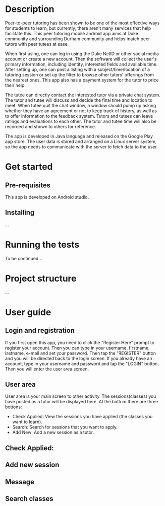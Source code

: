 # Description

Peer-to-peer tutoring has been shown to be one of the most effective ways for students to learn, but currently, there aren’t many services that help facilitate this.  This peer tutoring mobile android app aims at Duke community and surrounding Durham community and helps match peer tutors with peer tutees at ease. 

When first using, one can log in using the Duke NetID or other social media account or create a new account. Then the software will collect the user's primary information, including identity, interested fields and available time.  After setting up, one can post a listing with a subject/time/location of a tutoring session or set up the filter to browse other tutors' offerings from the nearest ones. This app also has a payment system for the tutor to price their help. 

The tutee can directly contact the interested tutor via a private chat system. The tutor and tutee will discuss and decide the final time and location to meet.  When tutee quit the chat window, a window should pump up asking whether they have an agreement or not to keep track of history, as well as to offer information to the feedback system. Tutors and tutees can leave ratings and evaluations to each other. The tutor and tutee time will also be recorded and shown to others for reference.

The app is developed in Java language and released on the Google Play app store.  The user data is stored and arranged on a Linux server system, so the app needs to communicate with the server to fetch data to the user.

# Get started
## Pre-requisites
This app is developed on Android studio.
## Installing
...
# Running the tests
To be continued...

# Project structure
...
# User guide
## Login and registration
If you first open this app, you need to click the "Register Here" prompt to register your account. Then you can type in your username, firstname, lastname, e-mail and set your password. Then tap the "REGISTER" button and you will be directed back to the login screen.
If you already have an account, type in your username and password and tap the "LOGIN" button. Then you will enter the user area screen.
## User area
User area is your main screen to other activity. The sessions(classes) you have posted as a tutor will be displayed here. At the bottom there are three bottons:
- Check Applied: View the sessions you have applied (the classes you want to learn).
- Search: Search for sessions that you want to apply.
- Add New: Add a new session as a tutor.
## Check Applied:

## Add new session

## Message

## Search classes



